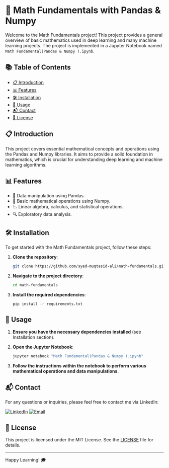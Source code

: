# 📐 Math Fundamentals with Pandas & Numpy

Welcome to the Math Fundamentals project! This project provides a general overview of basic mathematics used in deep learning and many machine learning projects. The project is implemented in a Jupyter Notebook named `Math Fundamental(Pandas & Numpy ).ipynb`.

## 📚 Table of Contents
- [📋 Introduction](#introduction)
- [📊 Features](#features)
- [🛠️ Installation](#installation)
- [🚀 Usage](#usage)
- [📬 Contact](#contact)
- [📜 License](#license)

## 📋 Introduction
This project covers essential mathematical concepts and operations using the Pandas and Numpy libraries. It aims to provide a solid foundation in mathematics, which is crucial for understanding deep learning and machine learning algorithms.

## 📊 Features
- 📂 Data manipulation using Pandas.
- 📐 Basic mathematical operations using Numpy.
- 📉 Linear algebra, calculus, and statistical operations.
- 🔍 Exploratory data analysis.

## 🛠️ Installation
To get started with the Math Fundamentals project, follow these steps:

1. **Clone the repository**:
    ```sh
    git clone https://github.com/syed-muqtasid-ali/math-fundamentals.git
    ```

2. **Navigate to the project directory**:
    ```sh
    cd math-fundamentals
    ```

3. **Install the required dependencies**:
    ```sh
    pip install -r requirements.txt
    ```

## 🚀 Usage

1. **Ensure you have the necessary dependencies installed** (see Installation section).

2. **Open the Jupyter Notebook**:
    ```sh
    jupyter notebook "Math Fundamental(Pandas & Numpy ).ipynb"
    ```

3. **Follow the instructions within the notebook to perform various mathematical operations and data manipulations**.

## 📬 Contact
For any questions or inquiries, please feel free to contact me via LinkedIn:

[![LinkedIn](https://img.shields.io/badge/LinkedIn-0077B5?style=flat-square&logo=linkedin&logoColor=white)](https://www.linkedin.com/in/syed-muqtasid-ali-91a0a623a/)
[![Email](https://img.shields.io/badge/Email-D14836?style=flat-square&logo=gmail&logoColor=white)](mailto:muqtasid5266@gmail.com)
## 📜 License
This project is licensed under the MIT License. See the [LICENSE](LICENSE) file for details.

---

Happy Learning! 🎓
